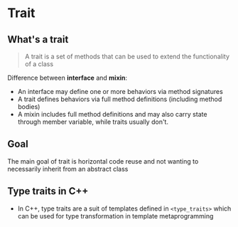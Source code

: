 # Trait

## What's a trait

> A trait is a set of methods that can be used to extend the functionality of a class

Difference between **interface** and **mixin**:
* An interface may define one or more behaviors via method signatures
* A trait defines behaviors via full method definitions (including method bodies)
* A mixin includes full method definitions and may also carry state through member variable, while traits usually don't.

## Goal
The main goal of trait is horizontal code reuse and not wanting to necessarily inherit from an abstract class

## Type traits in C++
* In C++, type traits are a suit of templates defined in `<type_traits>` which can be used for type transformation in template metaprogramming
